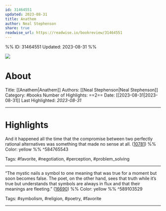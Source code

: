 ```yaml
---
id: 31464551
updated: 2023-08-31
title: Anathem
author: Neal Stephenson
share: true
readwise_url: https://readwise.io/bookreview/31464551
---
```


%%
ID: 31464551
Updated: 2023-08-31
%%

![]( https://images-na.ssl-images-amazon.com/images/I/51dDx7RzlOL._SL500_.jpg)

# About
Title: [[Anathem|Anathem]]
Authors: [[Neal Stephenson|Neal Stephenson]]
Category: #books
Number of Highlights: ==2==
Date: [[2023-08-31|2023-08-31]]
Last Highlighted: *2023-08-31*

---

# Highlights

And it happened all the time that the compromise between two perfectly rational alternatives was something that made no sense at all. ([10781](https://readwise.io/to_kindle?action=open&asin=B0015DPXKI&location=10781)) %% Color: yellow %% ^584765543

Tags: #favorite, #negotiation, #perception, #problem_solving

---
“The mystic nails a symbol to one meaning that was true for a moment but soon becomes false. The poet, on the other hand, sees that truth while it’s true but understands that symbols are always in flux and that their meanings are fleeting.” ([16690](https://readwise.io/to_kindle?action=open&asin=B0015DPXKI&location=16690)) %% Color: yellow %% ^589103529

Tags: #symbolism, #religion, #poetry, #favorite

---